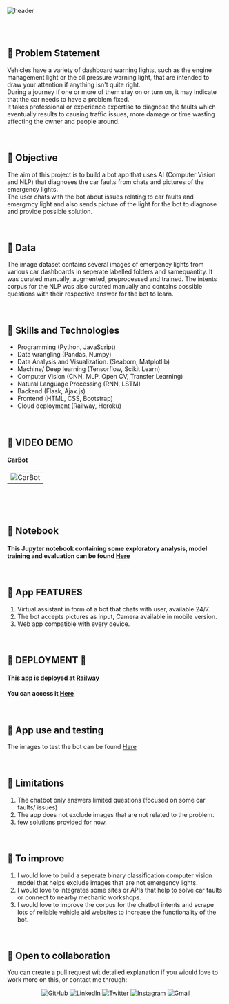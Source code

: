 ![header](https://capsule-render.vercel.app/api?type=wave&color=gradient&height=300&section=header&text=CarBot.&fontSize=60)

<br><br>
## 📍 Problem Statement
Vehicles have a variety of dashboard warning lights, such as the engine management light or the oil pressure warning light, that are intended to draw your attention if anything isn't quite right.<br>
During a journey if one or more of them stay on or turn on, it may indicate that the car needs to have a problem fixed.<br>
It takes professional or experience expertise to diagnose the faults which eventually results to causing traffic issues, more damage or time wasting affecting the owner and people around. <br><br><br>

## 📍 Objective 
The aim of this project is to build a bot app that uses AI (Computer Vision and NLP) that diagnoses the car faults from chats and pictures of the emergency lights.<br>
The user chats with the bot about issues relating to car faults and emergrncy light and also sends picture of the light for the bot to diagnose and provide possible solution.<br><br><br>


## 📍 Data
The image dataset contains several images of emergency lights from various car dashboards in seperate labelled folders and samequantity. It was curated manually, augmented, preprocessed and trained.
The intents corpus for the NLP was also curated manually and contains possible questions with their respective answer for the bot to learn.<br><br><br>


## 📍 Skills and Technologies

* Programming (Python, JavaScript)
* Data wrangling (Pandas, Numpy)
* Data Analysis and Visualization. (Seaborn, Matplotlib)
* Machine/ Deep learning (Tensorflow, Scikit Learn)
* Computer Vision (CNN, MLP, Open CV, Transfer Learning)
* Natural Language Processing (RNN, LSTM)
* Backend (Flask, Ajax.js)
* Frontend (HTML, CSS, Bootstrap)
* Cloud deployment (Railway, Heroku)
<br><br><br>



## 📍 VIDEO DEMO

#### [CarBot](https://https://carbot.up.railway.app/)
| | 
|:-|
| <img alt="CarBot" src="https://github.com/Ajisco/Ajisco/blob/main/Videos/CarBot.gif">|

<br><br><br>


## 📍 Notebook
#### This Jupyter notebook containing some exploratory analysis, model training and evaluation can be found [Here](https://github.com/Ajisco/CarBot/blob/master/CV%20Model.ipynb/) <br><br><br>

## 📍 App FEATURES 
1. Virtual assistant in form of a bot that chats with user, available 24/7.
2. The bot accepts pictures as input, Camera available in mobile version.
3. Web app compatible with every device. <br><br><br>




## 📍 DEPLOYMENT 🚀

#### This app is deployed at [Railway](https://railway.app/)
	
#### You can access it [Here](https://carbot.up.railway.app/) <br><br><br>


## 📍 App use and testing
The images to test the bot can be found [Here](https://bit.ly/carbot-test-images) <br><br><br>


## 📍 Limitations
1. The chatbot only answers limited questions (focused on some car faults/ issues)
2. The app does not exclude images that are not related to the problem.
3. few solutions provided for now. <br><br><br>

## 📍 To improve
1. I would love to build a seperate binary classification computer vision model that helps exclude images that are not emergency lights.
2. I would love to integrates some sites or APIs that help to solve car faults or connect to nearby mechanic workshops.
3. I would love to improve the corpus for the chatbot intents and scrape lots of reliable vehicle aid websites to increase the functionality of the bot. <br><br><br>


## 📍 Open to collaboration
You can  create a pull request wit detailed explanation if you wiould love to work more on this, or contact me through:
<p align="center">
	<a href="https://github.com/Ajisco" target="_blank"><img src="https://img.icons8.com/bubbles/50/000000/github.png" alt="GitHub"/></a>
	<a href="https://www.linkedin.com/in/ajibade-abdulquddus-ab5237159/" target="_blank"><img src="https://img.icons8.com/bubbles/50/000000/linkedin.png" alt="LinkedIn"/></a>
	<a href="https://mobile.twitter.com/dayo_ajisco" target="_blank"><img src="https://img.icons8.com/twitter.png" alt="Twitter"/></a>
  <a href="https://instagram.com/Dayo_Ajisco" target="_blank"><img src="https://img.icons8.com/bubbles/50/000000/instagram.png" alt="Instagram"/></a>
	<a href="mailto:ajiscomorac@gmail.com" target="_blank"><img src="https://img.icons8.com/bubbles/50/000000/gmail.png" alt="Gmail"/></a>
</p>




